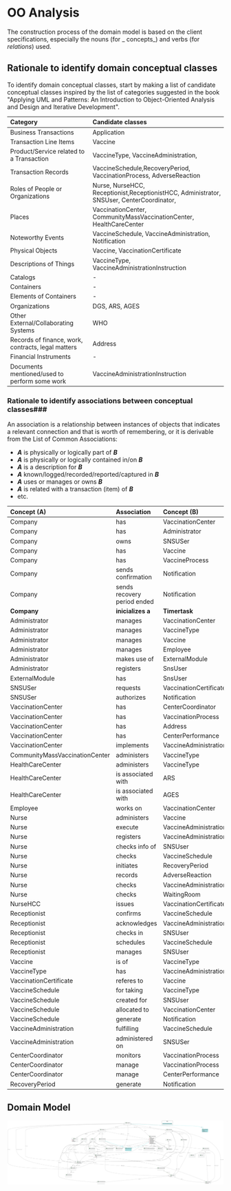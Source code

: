 # OO Analysis

The construction process of the domain model is based on the client specifications, especially the nouns (for _
concepts_) and verbs (for _relations_) used.

## Rationale to identify domain conceptual classes

To identify domain conceptual classes, start by making a list of candidate conceptual classes inspired by the list of
categories suggested in the book "Applying UML and Patterns: An Introduction to Object-Oriented Analysis and Design and
Iterative Development".

| Category                                           | Candidate classes                                                                         |
|:---------------------------------------------------| :------------------------------------------------------------------                       |
| Business Transactions                              | Application                                                                               |
| Transaction Line Items                             | Vaccine                                                                                   |
| Product/Service related to a Transaction           | VaccineType, VaccineAdministration,                                                       |
| Transaction Records                                | VaccineSchedule,RecoveryPeriod, VaccinationProcess, AdverseReaction                       |
| Roles of People or Organizations                   | Nurse, NurseHCC, Receptionist,ReceptionistHCC, Administrator, SNSUser, CenterCoordinator, |
| Places                                             | VaccinationCenter, CommunityMassVaccinationCenter, HealthCareCenter                       |
| Noteworthy Events                                  | VaccineSchedule, VaccineAdministration, Notification                                      |
| Physical Objects                                   | Vaccine, VaccinationCertificate                                                           |
| Descriptions of Things                             | VaccineType, VaccineAdministrationInstruction                                             |
| Catalogs                                           | -                                                                                         |
| Containers                                         | -                                                                                         |
| Elements of Containers                             | -                                                                                         |
| Organizations                                      | DGS, ARS, AGES                                                                            |
| Other External/Collaborating Systems               | WHO                                                                                       |
| Records of finance, work, contracts, legal matters | Address                                                                                   |
| Financial Instruments                              | -                                                                                         |
| Documents mentioned/used to perform some work      | VaccineAdministrationInstruction                                                          |


### **Rationale to identify associations between conceptual classes**###

An association is a relationship between instances of objects that indicates a relevant connection and that is worth of
remembering, or it is derivable from the List of Common Associations:

- **_A_** is physically or logically part of **_B_**
- **_A_** is physically or logically contained in/on **_B_**
- **_A_** is a description for **_B_**
- **_A_** known/logged/recorded/reported/captured in **_B_**
- **_A_** uses or manages or owns **_B_**
- **_A_** is related with a transaction (item) of **_B_**
- etc.


| Concept (A)                    | Association                 | Concept (B)                      |
|:-------------------------------|:----------------------------|:---------------------------------|
| Company                        | has                         | VaccinationCenter                |
| Company                        | has                         | Administrator                    |
| Company                        | owns                        | SNSUSer                          |
| Company                        | has                         | Vaccine                          |
| Company                        | has                         | VaccineProcess                   |
| Company                        | sends confirmation          | Notification                     |
| Company                        | sends recovery period ended | Notification                     |
| **Company**                    | **inicializes a**           | **Timertask**                    |                                |                                  |
| Administrator                  | manages                     | VaccinationCenter                |
| Administrator                  | manages                     | VaccineType                      |
| Administrator                  | manages                     | Vaccine                          |
| Administrator                  | manages                     | Employee                         |
| Administrator                  | makes use of                | ExternalModule                   |
| Administrator                  | registers                   | SnsUser                          |
| ExternalModule                 | has                         | SnsUser                          |
| SNSUSer                        | requests                    | VaccinationCertificate           |
| SNSUSer                        | authorizes                  | Notification                     |
| VaccinationCenter              | has                         | CenterCoordinator                |
| VaccinationCenter              | has                         | VaccinationProcess               |
| VaccinationCenter              | has                         | Address                          |
| VaccinationCenter              | has                         | CenterPerformance                |
| VaccinationCenter              | implements                  | VaccineAdministration            |
| CommunityMassVaccinationCenter | administers                 | VaccineType                      |
| HealthCareCenter               | administers                 | VaccineType                      |
| HealthCareCenter               | is associated with          | ARS                              |
| HealthCareCenter               | is associated with          | AGES                             |
| Employee                       | works on                    | VaccinationCenter                |
| Nurse                          | administers                 | Vaccine                          |
| Nurse                          | execute                     | VaccineAdministration            |
| Nurse                          | registers                   | VaccineAdministration            |
| Nurse                          | checks info of              | SNSUser                          |
| Nurse                          | checks                      | VaccineSchedule                  |
| Nurse                          | initiates                   | RecoveryPeriod                   |
| Nurse                          | records                     | AdverseReaction                  |
| Nurse                          | checks                      | VaccineAdministrationInstruction |
| Nurse                          | checks                      | WaitingRoom                      |
| NurseHCC                       | issues                      | VaccinationCertificate           |
| Receptionist                   | confirms                    | VaccineSchedule                  |
| Receptionist                   | acknowledges                | VaccineAdministration            |
| Receptionist                   | checks in                   | SNSUser                          |
| Receptionist                   | schedules                   | VaccineSchedule                  |
| Receptionist                   | manages                     | SNSUser                          |
| Vaccine                        | is of                       | VaccineType                      |
| VaccineType                    | has                         | VaccineAdministrationInstruction |
| VaccinationCertificate         | referes to                  | Vaccine                          |
| VaccineSchedule                | for taking                  | VaccineType                      |
| VaccineSchedule                | created for                 | SNSUser                          |
| VaccineSchedule                | allocated to                | VaccinationCenter                |
| VaccineSchedule                | generate                    | Notification                     |
| VaccineAdministration          | fulfilling                  | VaccineSchedule                  |
| VaccineAdministration          | administered on             | SNSUSer                          |
| CenterCoordinator              | monitors                    | VaccinationProcess               |
| CenterCoordinator              | manage                      | VaccinationProcess               |
| CenterCoordinator              | manage                      | CenterPerformance                |
| RecoveryPeriod                 | generate                    | Notification                     |


## Domain Model


![DM.svg](DM.svg)
